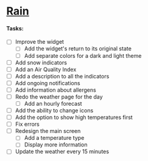 # [Rain](https://github.com/darkmoonight/Rain)

#### **Tasks:**

- [ ]  Improve the widget
	- [ ] Add the widget's return to its original state
	- [ ] Add separate colors for a dark and light theme
- [ ] Add snow indicators
- [ ] Add an Air Quality Index
- [ ] Add a description to all the indicators
- [ ] Add ongoing notifications
- [ ] Add information about allergens
- [ ] Redo the weather page for the day
	- [ ] Add an hourly forecast
- [ ] Add the ability to change icons
- [ ] Add the option to show high temperatures first
- [ ] Fix errors
- [ ] Redesign the main screen
	- [ ] Add a temperature type
	- [ ] Display more information
- [ ] Update the weather every 15 minutes